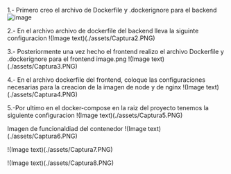 1.- Primero creo el archivo de Dockerfile y .dockerignore para el backend
![image](https://user-images.githubusercontent.com/56493087/230694536-93d63a0d-eb34-41d5-9ba8-f7971198e913.png)

2.- En el archivo archivo de dockerfile del backend lleva la siguinte configuracion
!(Image text)(./assets/Captura2.PNG)

3.- Posteriormente una vez hecho el frontend realizo el archivo Dockerfile y .dockerignore para el frontend
image.png
!(Image text)(./assets/Captura3.PNG)

4.- En el archivo dockerfile del frontend, coloque las configuraciones necesarias para la creacion de la imagen de node y de nginx
!(Image text)(./assets/Captura4.PNG)

5.-Por ultimo en el docker-compose en la raiz del proyecto tenemos la siguiente configuracion
!(Image text)(./assets/Captura5.PNG)

Imagen de funcionaldiad del contenedor
!(Image text)(./assets/Captura6.PNG)

!(Image text)(./assets/Captura7.PNG)

!(Image text)(./assets/Captura8.PNG)
